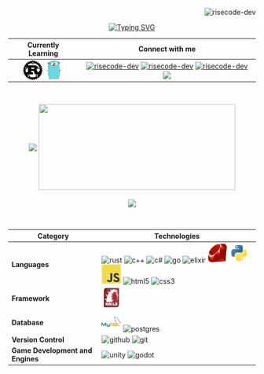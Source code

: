 <p align="right">
  <img src="https://komarev.com/ghpvc/?username=CardosoTony&label=Profile%20views&color=FF0077&style=flat" alt="risecode-dev" />
</p>

<p align="center">
  <a href=""><img src="https://readme-typing-svg.demolab.com?font=Fira+Code&weight=700&size=30&duration=2000&pause=1000&color=FF00CC&center=true&vCenter=true&width=500&height=70&lines=Hello+World!+👋🏻;I'm+Tony+😊" alt="Typing SVG" /></a>
</p>

<div align="center">

| Currently Learning | Connect with me |
| :-------: | :-------: |
| <a href="https://www.rust-lang.org" target="_blank" rel="noreferrer"><img src="https://raw.githubusercontent.com/devicons/devicon/master/icons/rust/rust-original.svg" alt="rust" height="40" align="center"/></a> <a href="https://go.dev" target="_blank" rel="noreferrer"><img src="https://raw.githubusercontent.com/devicons/devicon/master/icons/go/go-original.svg" alt="go" height="40" align="center"/></a> | <a href="https://instagram.com/risecode" target="blank"><img align="center" src="https://raw.githubusercontent.com/rahuldkjain/github-profile-readme-generator/master/src/images/icons/Social/instagram.svg" alt="risecode-dev" height="30" width="40" /></a> <a href="https://linkedin.com/in/tonycardoso" target="blank"><img  align="center" src="https://raw.githubusercontent.com/rahuldkjain/github-profile-readme-generator/master/src/images/icons/Social/linked-in-alt.svg" alt="risecode-dev" height="30" /></a> <a href="https://stackoverflow.com/users/22393696/tony-cardoso" target="blank"><img align="center" src="https://raw.githubusercontent.com/rahuldkjain/github-profile-readme-generator/master/src/images/icons/Social/stack-overflow.svg" alt="risecode-dev" height="30" width="35" /></a> <a href="mailto:zeno@risecode.dev"><img  align="center" src="https://skillicons.dev/icons?i=gmail" height="30" /></a> |
</div>
<br>
<p align="center">
  <a href="https://github.com/CardosoTony/github-readme-stats" style="text-decoration: none;">
    <img height=175 align="center" src="https://github-readme-stats.vercel.app/api?username=CardosoTony&show_icons=true&rank_icon=github&theme=midnight-purple&text_bold=true&text_color=00FF00&hide_border=true&border_radius=20" />
  </a>
  <a href="https://github.com/CardosoTony/convoychat" style="text-decoration: none;">
    <img height=175 width=400 align="center" src="https://github-readme-stats.vercel.app/api/top-langs?username=CardosoTony&layout=compact&theme=midnight-purple&langs_count=8&card_width=360&text_color=00FF00&hide_border=true&border_radius=20&hide_progress=false&hide=batchfile,dockerfile,less,scss,shell" />
  </a>
  <br><br>
  <a>
    <img height=170 align="center" src="https://github-readme-streak-stats.herokuapp.com/?user=CardosoTony&theme=midnight-purple&hide_border=true&border_radius=20&text_color=00FF00" />
  </a>
  <br>
</p>

<div align="center">
<br>

| Category | Technologies |
|----------|--------------|
| **Languages** | <img src="https://cdn.jsdelivr.net/gh/devicons/devicon/icons/rust/rust-original.svg" alt="rust" height="40"/> <img src="https://cdn-icons-png.flaticon.com/512/6132/6132222.png" alt="c++" height="40"/> <img src="https://user-images.githubusercontent.com/25181517/121405384-444d7300-c95d-11eb-959f-913020d3bf90.png" alt="c#" height="40"/> <img src="https://cdn.jsdelivr.net/gh/devicons/devicon/icons/go/go-original-wordmark.svg" alt="go" height="40"/> <img src="https://cdn.jsdelivr.net/gh/devicons/devicon@latest/icons/elixir/elixir-original.svg" alt="elixir" height="40"/> <img src="https://raw.githubusercontent.com/devicons/devicon/master/icons/ruby/ruby-original.svg" alt="ruby" height="40"/> <img src="https://raw.githubusercontent.com/devicons/devicon/master/icons/python/python-original.svg" alt="python" height="40"/> <img src="https://raw.githubusercontent.com/devicons/devicon/master/icons/javascript/javascript-original.svg" alt="javascript" height="40"/> <img src="https://cdn.jsdelivr.net/gh/devicons/devicon/icons/html5/html5-original.svg" alt="html5" height="40"/> <img src="https://cdn.jsdelivr.net/gh/devicons/devicon/icons/css3/css3-original.svg" alt="css3" height="40"/> |
| **Framework** | <img src="https://raw.githubusercontent.com/devicons/devicon/master/icons/rails/rails-original-wordmark.svg" alt="rails" height="40"/> |
| **Database** | <img src="https://raw.githubusercontent.com/devicons/devicon/master/icons/mysql/mysql-original-wordmark.svg" alt="mysql" height="40"/> <img src="https://cdn.jsdelivr.net/gh/devicons/devicon/icons/postgresql/postgresql-original-wordmark.svg" alt="postgres" height="40"/> |
| **Version Control** | <img src="https://skillicons.dev/icons?i=github" alt="github" height="40"/> <img src="https://www.vectorlogo.zone/logos/git-scm/git-scm-icon.svg" alt="git" height="40"/> |
| **Game Development and Engines** | <img src="https://cdn.jsdelivr.net/gh/devicons/devicon@latest/icons/unity/unity-original.svg" alt="unity" height="40"/> <img src="https://cdn.jsdelivr.net/gh/devicons/devicon@latest/icons/godot/godot-original.svg" alt="godot" height="40"/> |
</div>

